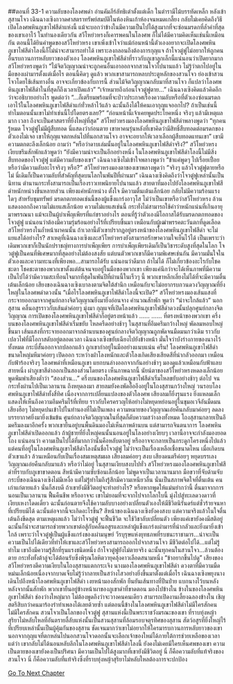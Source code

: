 ##ตอนที่ 33-1 ความลับของโลงศพดำ
อ่านคัมภีร์ลัทธิเต๋าตั้งแต่เด็ก ในตำรามีไม้บรรทัดเหล็ก หลังเข้าสุสานโจว เฉินฉางเซิงกวาดศาสตราทรัพย์สมบัติในห้องหินเก้าห้องจนหมดเกลี้ยง กลับไม่เคยคิดถึงวิธีเปิดโลงศพหินภูเขาไฟสีดำแห่งนี้ แม้จะบอกว่าข้างในมีความเป็นไปได้สูงมากที่จะซ่อนมรดกที่ล้ำค่าที่สุดของเขาเอาไว้ ในทำนองเดียวกัน สวีโหย่วหรงก็เคารพคนในโลงศพ ก็ไม่ได้มีความคิดเห็นเช่นนี้เหมือนกัน
ตอนนี้ได้ยินคำพูดของสวีโหย่วหรง เขาเพิ่งเข้าใจว่าแม้ก่อนหน้านี้ตัวเองอยากจะเปิดโลงศพหินภูเขาไฟสีดำโลงนี้ก็ไม่น่าจะสามารถทำได้
เพราะลงกลอนถึงต้องการกุญแจ ถ้าโจวตู๋ฟูไม่อยากให้ถูกคนอื่นรบกวนการหลับยาวของตัวเอง โลงศพหินภูเขาไฟสีดำที่ราวกับภูเขาลูกเล็กนี้แน่นอนว่าเปิดยากมาก
สวีโหย่วหรงพูดว่า “ไม้จิตวิญญาณน่าจะถูกคนอื่นเอาออกจากสวนโจวไปนานแล้ว ไม่รู้ว่าตกไปอยู่ในมือของเผ่ามารตั้งแต่เมื่อไร ตอนนี้คิดๆ ดูแล้ว พวกเขาสามารถหลบประตูหลักของสวนโจว ย่องเข้าสวนโจวโดยใช้เส้นทางอื่น อาจจะเกี่ยวข้องกับการนี้ ส่วนไม้จิตวิญญาณกลับมาที่สวนโจว ก็แปลว่าโลงศพหินภูเขาไฟสีดำในที่สุดก็ถึงเวลาเปิดแล้ว”
“เจ้าหมายถึงก่อนโจวตู๋ฟูตาย...” เฉินฉางเซิงคิดแล้วคิดอีกว่าจะอธิบายอย่างไร พูดต่อว่า “...ก็เตรียมพร้อมที่จะป่าวประกาศเรื่องความลับหรือที่ตัวเองซ่อนมรดกเอาไว้ในโลงศพหินภูเขาไฟสีดำแก่ทั่วหล้าไว้แล้ว ฉะนั้นถึงได้ให้คนเอากุญแจออกไป? ถ้าเป็นเช่นนี้ ทำไมตอนนั้นเขาไม่ทำเช่นนี้ไปโดยตรงเลย?”
“ก่อนหน้านี้เจ้าเคยพูดประโยคหนึ่ง จริงๆ แล้วมีเหตุผลมาก เวลา ถึงจะเป็นศาสตราที่ยิ่งใหญ่ที่สุด” สวีโหย่วหรงมองโลงศพหินภูเขาไฟสีดำพลางพูดว่า “ทุกคนรู้หมด โจวตู๋ฟูไม่มีผู้สืบทอด นี่แสดงว่าก่อนตาย เขาหาคนรุ่นหลังที่เขาคิดว่ามีสิทธิ์สืบทอดต่อมรดกของตัวเองไม่เจอ เขาให้กุญแจตกหล่นไปที่นอกสวนโจว อาจจะอยากให้เวลาเลือกผู้สืบทอดแทนเขา”
เขามีความตกตะลึงเล็กน้อย ถามว่า “หรือว่าดาบเล่มนั้นอยู่ในโลงศพหินภูเขาไฟสีดำจริง?”
สวีโหย่วหรงเงียบขรึมสักพักแล้วพูดว่า “ยังมีความน่าจะเป็นอีกอย่างหนึ่ง ในโลงศพหินภูเขาไฟสีดำโลงนี้ไม่มีสิ่งสืบทอดของโจวตู๋ฟู แต่มีความลับของเขา”
เฉินฉางเซิงไม่เข้าใจพลางพูดว่า “ข้าแค่พูดๆ ไปเรื่อยเปื่อย หรือว่ามีความลับอะไรจริงๆ หรือ?”
สวีโหย่วหรงมองตาของเขาพลางพูดว่า “จริงๆ แล้วโจวตู๋ฟูตายหรือไม่ นี่เดิมก็เป็นความลับที่สำคัญที่สุดบนโลกในพันปีที่ผ่านมา”
เฉินฉางเซิงคิดถึงว่าโจวตู๋ฟูเหล่านั้นเป็นนิทาน ตำนานกระทั่งสามารถเป็นเรื่องราวเทพนิยายไปนานแล้ว สายตาที่มองไปยังโลงศพหินภูเขาไฟสีดำหนักหน่วงขึ้นหลายส่วน
เพียงแค่หนักหน่วง ตั้งใจ มีความตื่นเต้นเล็กน้อย กลับไม่มีความร้อนแรงใดๆ สำหรับขุมทรัพย์ มรดกตกทอดเช่นนี้ของผู้แข็งแกร่งอาวุโส ไม่ว่าเป็นเขาหรือว่าสวีโหย่วหรง ล้วนแสดงออกถึงความไม่แยแสเล็กน้อย ความไม่แยแสเช่นนี้ กระทั่งไม่สามารถใช้คำว่าหนักแน่นที่เกินอายุมาพรรณนา แม้จะเป็นผู้บำเพ็ญเพียรที่แก่ชราอย่างไร ตอนที่รู้ว่าตัวเองมีโอกาสได้รับมรดกตกทอดของโจวตู๋ฟู แน่นอนว่าต้องมีความรุ่มร้อนอย่างไร้ที่เปรียบขึ้นมา เหมือนกับผู้เฒ่าพรรคตะวันตกที่ดูดเลือดสวีโหย่วหรงในถ้ำหน้าผาคนนั้น ถ้าเวลานี้ตัวเขาปรากฏอยู่ตรงหน้าของโลงศพหินภูเขาไฟสีดำ จะไม่แยแสได้อย่างไร?
สาเหตุที่เฉินฉางเซิงและสวีโหย่วหรงยังสามารถรักษาความใจเย็นไว้ได้ เป็นเพราะว่าเดิมพวกเขาก็เป็นนักปราชญ์ทางการบำเพ็ญเพียร การบำเพ็ญเพียรเดิมก็เป็นวิชาระดับสูงที่สุดในโลก โจวตู๋ฟูเป็นคนที่พิเศษมากที่สุดอย่างไม่ต้องสงสัย แต่บนตัวพวกเขาก็มีความพิเศษเช่นกัน มีความมั่นใจในตัวเองและความทะนงที่เพียงพอ...สามารถได้รับ แน่นอนว่าดีมาก ถ้าไม่ได้ ก็ไม่เกี่ยวข้องอะไรกับโชคชะตา โชคชะตาของพวกเขาตั้งแต่ต้นจนจบอยู่ในมือของพวกเขา เพียงแค่นึกว่าจะได้เห็นภาพที่มีความเป็นไปได้ว่ามีความสะเทือนใจมากที่สุดในพันปีที่ผ่านนี้ในเร็วๆ นี้ พวกเขาหลีกเลี่ยงไม่ได้ที่จะมีความตื่นเต้นเล็กน้อย เสียงของเฉินฉางเซิงเบาลงตามจิตใต้สำนึก เหมือนกับจะไม่อยากรบกวนดวงวิญญาณที่ยิ่งใหญ่ในโลงศพดำดวงนั้น
“เมื่อไรโลงศพหินภูเขาไฟสีดำโลงนี้จะเปิด?”
สวีโหย่วหรงมองเส้นแสงที่กระจายออกมาจากศูนย์กลางจิตวิญญาณยิ่งมายิ่งอ่อนจาง คำนวณสักพัก พูดว่า “น่าจะใกล้แล้ว”
นอกสุสาน คลื่นอสูรราวกับเส้นดำค่อยๆ มุ่งมา กุญแจที่เปิดโลงศพหินภูเขาไฟสีดำดวงนั้นปลุกศูนย์กลางจิตวิญญาณ การเปิดของโลงศพหินภูเขาไฟสีดำก็อยู่ตรงหน้าแล้ว
……
……
ที่ตรงหน้าของพวกเขา ครึ่งบนของโลงศพหินภูเขาไฟสีดำเริ่มขยับ ไหลครืดอย่างช้าๆ
ในสุสานที่อึมครึมกว้างใหญ่ พัดลมหอบใหญ่ขึ้นมา
เส้นแสงที่กระจายออกมาจากด้านบนของศูนย์กลางจิตวิญญาณถูกพัดจนมืดมนกว่าเดิม ราวกับเปลวไฟที่มีโอกาสดับอยู่ตลอดเวลา
เฉินฉางเซิงขยับเฉียงไปยังข้างหน้า มั่นใจว่าบังร่างกายของนางไว้ทั้งหมด กระบี่สั้นออกจากปลอกแล้ว ถูกเขากำอยู่ในมืออย่างแนบแน่น
ครืน! โลงศพหินภูเขาไฟสีดำขนาดใหญ่มหึมาค่อยๆ เปิดออก ระหว่างฝาโลงหนักและตัวโลงเกิดเสียงเสียดสีที่น่ากลัวออกมา เหมือนกับฟ้าร้องจริงๆ
โลงศพดำที่เหมือนภูเขา แยกบนล่างออกจากกันอย่างช้าๆ มองดูแล้วเหมือนกับฟ้าแลบสายหนึ่ง ผ่าภูเขาสีดำออกเป็นสองส่วนโดยตรง
เห็นภาพฉากนี้ นัยน์ตาของสวีโหย่วหรงหดลงเล็กน้อย พูดพึมพำเสียงต่ำว่า “สองส่วน...”
ครึ่งบนของโลงศพหินภูเขาไฟสีดำเริ่มไหลขยับอย่างช้าๆ ต่อไป จนกระทั่งผ่านไปเป็นเวลานาน ถึงหยุดลงมา
สายลมยังคงพัดอื้ออึงอยู่ในโถงสุสานกว้างใหญ่ วนรอบโลงศพหินภูเขาไฟสีดำทั้งสี่ทิศ เนื่องจากการเปลี่ยนแปลงของตัวโลงศพ เสียงลมก็ยิ่งรุนแรง ยิ่งแหลมเล็ก แสดงให้เห็นถึงความอึมครึมไร้ที่เทียบ ราวกับใครครวญไห้อย่างไม่หยุดหย่อนอยู่ในขุมอเวจีอันมืดมน เสียงฮือๆ ไม่หยุดปนเข้าไปในทำนองที่ไม่เป็นเพลง ความหมายของวิญญาณเอ๋ยคืนกลับมาค่อยๆ ลดลง บรรยากาศยิ่งมายิ่งเข้มข้น
ศูนย์กลางจิตวิญญาณในที่สุดก็ดับความสว่างลงทั้งหมด โถงสุสานกลายเป็นอึมครึมลงมาอีกครั้ง พวกเขายืนอยู่บนพื้นดินมองไม่เห็นภาพด้านบน แต่สามารถจินตนาการ โลงศพหินภูเขาไฟสีดำเปิดออกแล้ว ถ้าผู้ชายที่ยิ่งใหญ่คนนั้นนอนอยู่ในโลงอย่างเงียบๆ เวลานี้อาจจะกำลังมองยอดโถง แน่นอนว่า ความเป็นไปได้ที่มากกว่านั้นคือหลับตาอยู่ หรืออาจจะกลายเป็นกระดูกโครงหนึ่งไปแล้ว
แต่คนที่อยู่ในโลงศพหินภูเขาไฟสีดำโลงนั้นชื่อโจวตู๋ฟู ไม่ว่าจะเป็นเรื่องเหลือเชื่อขนาดไหน เมื่อเกิดบนตัวเขาแล้ว ล้วนเหมือนกับเป็นเรื่องสมเหตุสมผล
เสียงลมค่อยๆ สงบ เสียงดนตรีค่อยๆ หยุดบรรเลง วิญญาณเอ๋ยคืนกลับมาแล้ว หรือว่าไม่อยู่
ในสุสานเงียบสงบไปทั่ว สวีโหย่วหรงมองโลงศพหินภูเขาไฟสีดำที่ราบกับภูเขาขาดตอน สีหน้ามีความซับซ้อนเล็กน้อย ไม่พูดจาเป็นเวลานานมาก
มือขวาที่จับด้ามจับกระบี่ของเฉินฉางเซิงไม่มีเหงื่อ แต่ไม่รู้ทำไมถึงรู้สึกมีความเหนียวลื่น นั่นเป็นสภาพจิตใจที่ตื่นเต้น
คนเก่าแก่ตายแล้ว นั่นก็สงบดี ถ้าเขายังมีชีวิตอยู่จะทำอย่างไร? หรือหากพูดให้แม่นยำกว่านี้ ตื่นมาจากการนอนเป็นเวลานาน ฟื้นคืนชีพ หรืออาจจะ เขาไม่ยอมที่จะจากไปจากโลกใบนี้ มุ่งไปสู่ทะเลดวงดาวที่เงียบเหงาโดดเดี่ยว ฉะนั้นก่อนตายจึงใช้ความลับบางอย่างเปลี่ยนตัวเองให้มีชีวิตนิรันดร์แต่ชั่วร้ายจนหาที่เปรียบมิได้ ฉะนั้นต่อจากนี้จะเกิดอะไรขึ้น?
สีหน้าของเฉินฉางเซิงยังคงสงบ แต่ความจริงแล้วในใจตื่นเต้นถึงขีดสุด ตามเหตุผลแล้ว ไม่ว่าโจวตู๋ฟู จะฟื้นชีวิต จะใช้วิชาลับเปลี่ยนตัว เพียงแค่เขายังคงมีสติอยู่ ฉะนั้นก็น่าจะสามารถช่วยพวกเขาต่อสู้กับคลื่นอสูรและเหล่าผู้แข็งแกร่งเผ่ามารที่น่ากลัวและยิ่งมายิ่งเข้าใกล้ เพราะว่าโจวตู๋ฟูเป็นผู้แข็งแกร่งของเผ่ามนุษย์ วีรบุรุษแห่งยุทธภพที่รบชนะราชามาร...น่าจะเป็นความเป็นไปได้เดียวที่ทำให้เขาและสวีโหย่วหรงสามารถออกไปจากสวนโจว มีชีวิตต่อไปได้...แต่ไม่รู้ทำไม เขาถึงมีความรู้สึกที่รุนแรงชนิดหนึ่ง ถ้าโจวตู๋ฟูยังไม่ตายจริง ฉะนั้นทุกคนในสวนโจว...ล้วนต้องตาย กระทั่งทั้งต้าลู่จะได้ต้อนรับซึ่งพิรุณโลหิตวายุคลุ้งคาวเลือดสนามหนึ่ง
“ข้าอยากขึ้นไปดู” เสียงของสวีโหย่วหรงตีความเงียบในโถงสุสานแตกกระเจิง
นางมองโลงศพหินภูเขาไฟสีดำ ดวงตาที่มีความมืดหม่นเล็กน้อยเนื่องจากบาดเจ็บไม่รู้ว่ากลายเป็นสว่างไสวอย่างยิ่งขึ้นมาตั้งแต่เมื่อไร
เฉินฉางเซิงพยุงนางเดินไปถึงหน้าโลงศพหินภูเขาไฟสีดำ เงยหน้ามองสักพัก ยืนยันเส้นทางที่ปีนป่าย แบกนางไว้บนหลัง
หลังจากนั้นสักพัก พวกเขายืนอยู่ข้างหน้าผาของภูเขาดำที่ขาดตอน มองไปข้างใน
ข้างในของโลงศพหินภูเขาไฟสีดำ ช่องว่างใหญ่มาก ไม่ต้องพูดถึงว่าจะวางคนคนเดียว สามารถเปิดงานเลี้ยงฉลองข้างใน เชิญสตรีสิบกว่าคนมาร้องรำทำเพลงได้เลยด้วยซ้ำ
แต่ตอนนี้ข้างในโลงศพหินภูเขาไฟสีดำไม่มีใครสักคน
ไม่มีใครสักคน
สวนโจวเป็นโลกของโจวตู๋ฟู
สุสานแห่งนี้เป็นพระราชวังมรณะของเขา
ที่ราบทุ่งหญ้าสุริยาไม่หลับใหลที่อันตรายลี้ลับแห่งนั้นเป็นสวนสุสานที่ล้อมรอบจตุรทิศของสุสาน สัตว์อสูรที่ยิ่งใหญ่ไร้ที่เปรียบเหล่านั้นเป็นผู้คุ้มกันของสุสาน
ชัดเจนมากว่าเขาไม่อยากให้ใครมารบกวนการหลับยาวของเขา นอกจากกุญแจที่ตกหล่นไปนอกสวนโจวดอกนั้นจะเลือกเจ้าของใหม่ได้ภายใต้การช่วยเหลือของเวลา
แต่ว่า เขากลับไม่ได้นอนหลับลึกในโลงศพหินภูเขาไฟสีดำโลงนี้
ยังคงไม่เคยมีใครเห็นศพของเขา
ความเป็นตายของเขายังคงเป็นปริศนา
มีความเป็นไปได้สูงมากที่เขายังมีชีวิตอยู่
นี่ ก็คือความลับที่แท้จริงของสวนโจว
นี่ ก็คือความลับที่แท้จริงซึ่งที่ราบทุ่งหญ้าสุริยาไม่หลับใหลต้องการจะปกป้อง


[Go To Next Chapter]( ./318.md)